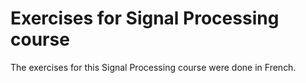 # Exercises for Signal Processing course
The exercises for this Signal Processing course were done in French.
